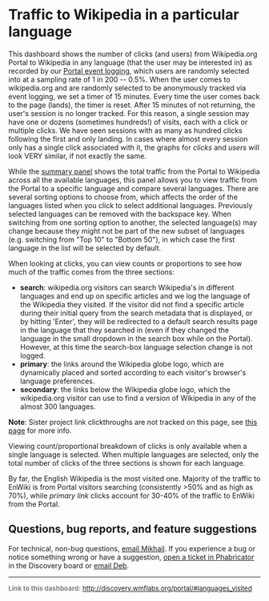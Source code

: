 # Traffic to Wikipedia in a particular language

This dashboard shows the number of clicks (and users) from Wikipedia.org Portal to Wikipedia in any language (that the user may be interested in) as recorded by our [Portal event logging](https://meta.wikimedia.org/wiki/Schema:WikipediaPortal), which users are randomly selected into at a sampling rate of 1 in 200 -- 0.5%. When the user comes to wikipedia.org and are randomly selected to be anonymously tracked via event logging, we set a timer of 15 minutes. Every time the user comes back to the page (lands), the timer is reset. After 15 minutes of not returning, the user's session is no longer tracked. For this reason, a single session may have one or dozens (sometimes hundreds!) of visits, each with a click or multiple clicks. We have seen sessions with as many as hundred clicks following the first and only landing. In cases where almost every session only has a single click associated with it, the graphs for *clicks* and *users* will look VERY similar, if not exactly the same.

While the [summary panel](http://discovery-experimental.wmflabs.org/portal/#summary) shows the total traffic from the Portal to Wikipedia across all the available languages, this panel allows you to view traffic from the Portal to a specific language and compare several languages. There are several sorting options to choose from, which affects the order of the languages listed when you click to select additional languages. Previously selected languages can be removed with the backspace key. When switching from one sorting option to another, the selected language(s) may change because they might not be part of the new subset of languages (e.g. switching from "Top 10" to "Bottom 50"), in which case the first language in the list will be selected by default.

When looking at clicks, you can view counts or proportions to see how much of the traffic comes from the three sections:

- **search**: wikipedia.org visitors can search Wikipedia's in different languages and end up on specific articles and we log the language of the Wikipedia they visited. If the visitor did not find a specific article during their initial query from the search metadata that is displayed, or by hitting 'Enter', they will be redirected to a default search results page in the language that they searched in (even if they changed the language in the small dropdown in the search box while on the Portal). However, at this time the search-box language selection change is not logged.
- **primary**: the links around the Wikipedia globe logo, which are dynamically placed and sorted according to each visitor's browser's language preferences.
- **secondary**: the links below the Wikipedia globe logo, which the wikipedia.org visitor can use to find a version of Wikipedia in any of the almost 300 languages.

**Note**: Sister project link clickthroughs are not tracked on this page, see [this page](http://discovery.wmflabs.org/portal/#most_common) for more info.

Viewing count/proportional breakdown of clicks is only available when a single language is selected. When multiple languages are selected, only the total number of clicks of the three sections is shown for each language.

By far, the English Wikipedia is the most visited one. Majority of the traffic to EnWiki is from Portal visitors searching (consistently >50% and as high as 70%), while *primary link* clicks account for 30-40% of the traffic to EnWiki from the Portal.

## Questions, bug reports, and feature suggestions

For technical, non-bug questions, [email Mikhail](mailto:mpopov@wikimedia.org?subject=Dashboard%20Question). If you experience a bug or notice something wrong or have a suggestion, [open a ticket in Phabricator](https://phabricator.wikimedia.org/maniphest/task/create/?projects=Discovery) in the Discovery board or [email Deb](mailto:deb@wikimedia.org?subject=Dashboard%20Question).

<hr style="border-color: gray;">
<p style="font-size: small; color: gray;">
  <strong>Link to this dashboard:</strong>
  <a href="http://discovery.wmflabs.org/portal/#languages_visited">
    http://discovery.wmflabs.org/portal/#languages_visited
  </a>
</p>
